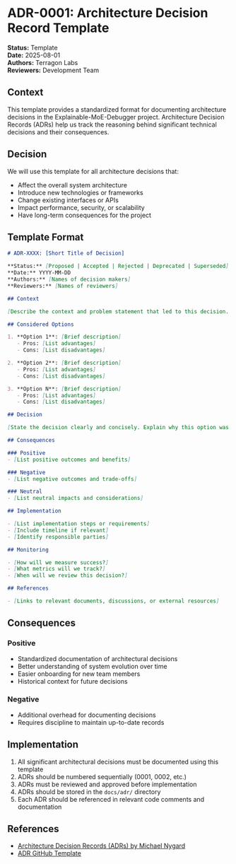 # ADR-0001: Architecture Decision Record Template

**Status:** Template  
**Date:** 2025-08-01  
**Authors:** Terragon Labs  
**Reviewers:** Development Team  

## Context

This template provides a standardized format for documenting architecture decisions in the Explainable-MoE-Debugger project. Architecture Decision Records (ADRs) help us track the reasoning behind significant technical decisions and their consequences.

## Decision

We will use this template for all architecture decisions that:
- Affect the overall system architecture
- Introduce new technologies or frameworks
- Change existing interfaces or APIs
- Impact performance, security, or scalability
- Have long-term consequences for the project

## Template Format

```markdown
# ADR-XXXX: [Short Title of Decision]

**Status:** [Proposed | Accepted | Rejected | Deprecated | Superseded]  
**Date:** YYYY-MM-DD  
**Authors:** [Names of decision makers]  
**Reviewers:** [Names of reviewers]  

## Context

[Describe the context and problem statement that led to this decision. Include relevant background information, constraints, and requirements.]

## Considered Options

1. **Option 1**: [Brief description]
   - Pros: [List advantages]
   - Cons: [List disadvantages]

2. **Option 2**: [Brief description]  
   - Pros: [List advantages]
   - Cons: [List disadvantages]

3. **Option N**: [Brief description]
   - Pros: [List advantages]
   - Cons: [List disadvantages]

## Decision

[State the decision clearly and concisely. Explain why this option was chosen over the alternatives.]

## Consequences

### Positive
- [List positive outcomes and benefits]

### Negative  
- [List negative outcomes and trade-offs]

### Neutral
- [List neutral impacts and considerations]

## Implementation

- [List implementation steps or requirements]
- [Include timeline if relevant]
- [Identify responsible parties]

## Monitoring

- [How will we measure success?]
- [What metrics will we track?]
- [When will we review this decision?]

## References

- [Links to relevant documents, discussions, or external resources]
```

## Consequences

### Positive
- Standardized documentation of architectural decisions
- Better understanding of system evolution over time  
- Easier onboarding for new team members
- Historical context for future decisions

### Negative
- Additional overhead for documenting decisions
- Requires discipline to maintain up-to-date records

## Implementation

1. All significant architectural decisions must be documented using this template
2. ADRs should be numbered sequentially (0001, 0002, etc.)
3. ADRs must be reviewed and approved before implementation
4. ADRs should be stored in the `docs/adr/` directory
5. Each ADR should be referenced in relevant code comments and documentation

## References

- [Architecture Decision Records (ADRs) by Michael Nygard](https://cognitect.com/blog/2011/11/15/documenting-architecture-decisions)
- [ADR GitHub Template](https://github.com/joelparkerhenderson/architecture-decision-record)